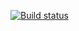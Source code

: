 [![Build status](https://ci.appveyor.com/api/projects/status/jr965k8lc0ai02yg?svg=true)](https://ci.appveyor.com/project/GLM-Alyona/array-buffer)